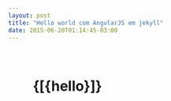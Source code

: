 ```yaml
---
layout: post
title: "Hello world com AngularJS em jekyll"
date: 2015-06-20T01:14:45-03:00
---
```


<script src="http://ajax.googleapis.com/ajax/libs/angularjs/1.2.19/angular.min.js"></script>
<script>
    var app = angular.module('angularDemo', []);

    app.config(function($interpolateProvider){
        $interpolateProvider.startSymbol('{[{').endSymbol('}]}');
    });

    app.controller('MainCtrl', function($scope){
        $scope.hello = 'Hello world!';
    });
</script>

<script src="https://gist.github.com/fhisamoto/66235c6c7f057e0ba829.js"></script>

<style>
    .ng-container {
        width: 200px;
        padding: 20px;
        text-align: center;
    }
</style>

<div ng-app="angularDemo" ng-controller="MainCtrl" class="ng-container">
    <h1>{[{hello}]}</h1>
</div>
